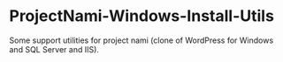 # ProjectNami-Windows-Install-Utils
Some support utilities for project nami (clone of WordPress for Windows and SQL Server and IIS).
